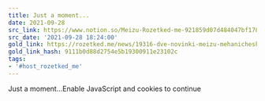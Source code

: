 ```yaml
---
title: Just a moment...
date: 2021-09-28
src_link: https://www.notion.so/Meizu-Rozetked-me-921859d07d484047bf178d71cad78702
src_date: '2021-09-28 18:24:00'
gold_link: https://rozetked.me/news/19316-dve-novinki-meizu-mehanicheskaya-klaviatura-dlya-geymerov-i-prozrachnyy-vneshniy-akkumulyator
gold_link_hash: 9111b0d88d2754e5b19300911e23102c
tags:
- '#host_rozetked_me'
---
```



Just a moment...Enable JavaScript and cookies to continue